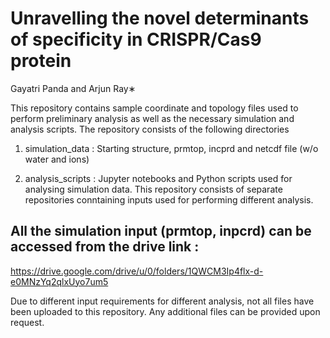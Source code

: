 # Unravelling the novel determinants of specificity in CRISPR/Cas9 protein
Gayatri Panda and Arjun Ray∗

This repository contains sample coordinate and topology files used to perform preliminary analysis as well as the
necessary simulation and analysis scripts. The repository consists of the following directories
1. simulation_data : Starting structure, prmtop, incprd and netcdf file (w/o water and ions)
   
2. analysis_scripts : Jupyter notebooks and Python scripts used for analysing simulation data.
   This repository consists of separate repositories conntaining inputs used for performing different analysis. 
   
## All the simulation input (prmtop, inpcrd) can be accessed from the drive link : 
https://drive.google.com/drive/u/0/folders/1QWCM3Ip4flx-d-e0MNzYq2qlxUyo7um5

Due to different input requirements for different analysis, not all files have been uploaded to this repository. Any additional files can be provided upon request.

   
